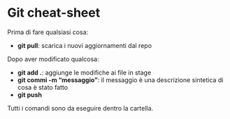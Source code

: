 # Git cheat-sheet
Prima di fare qualsiasi cosa:
- **git pull**: scarica i nuovi aggiornamenti dal repo

Dopo aver modificato qualcosa:
- **git add .**: aggiunge le modifiche ai file in stage 
- **git commi -m “messaggio”**: il messaggio è una descrizione sintetica di cosa è stato fatto
- **git push**

Tutti i comandi sono da eseguire dentro la cartella.